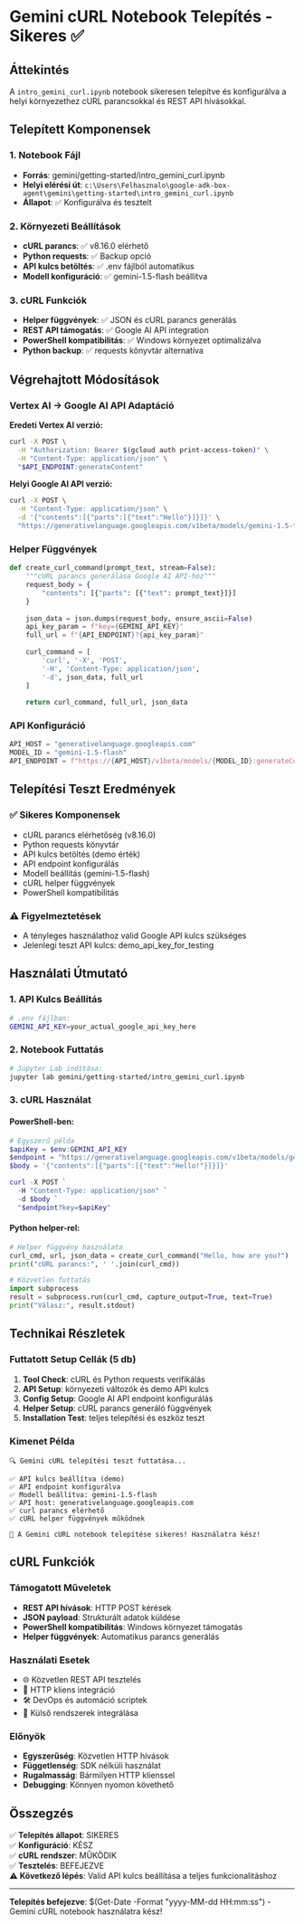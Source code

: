 # Gemini cURL Notebook Telepítés - Sikeres ✅

## Áttekintés

A `intro_gemini_curl.ipynb` notebook sikeresen telepítve és konfigurálva a helyi környezethez cURL parancsokkal és REST API hívásokkal.

## Telepített Komponensek

### 1. Notebook Fájl
- **Forrás**: gemini/getting-started/intro_gemini_curl.ipynb
- **Helyi elérési út**: `c:\Users\Felhasznalo\google-adk-box-agent\gemini\getting-started\intro_gemini_curl.ipynb`
- **Állapot**: ✅ Konfigurálva és tesztelt

### 2. Környezeti Beállítások
- **cURL parancs**: ✅ v8.16.0 elérhető
- **Python requests**: ✅ Backup opció
- **API kulcs betöltés**: ✅ .env fájlból automatikus
- **Modell konfiguráció**: ✅ gemini-1.5-flash beállítva

### 3. cURL Funkciók
- **Helper függvények**: ✅ JSON és cURL parancs generálás
- **REST API támogatás**: ✅ Google AI API integration  
- **PowerShell kompatibilitás**: ✅ Windows környezet optimalizálva
- **Python backup**: ✅ requests könyvtár alternatíva

## Végrehajtott Módosítások

### Vertex AI → Google AI API Adaptáció

**Eredeti Vertex AI verzió:**
```bash
curl -X POST \
  -H "Authorization: Bearer $(gcloud auth print-access-token)" \
  -H "Content-Type: application/json" \
  "$API_ENDPOINT:generateContent"
```

**Helyi Google AI API verzió:**
```bash
curl -X POST \
  -H "Content-Type: application/json" \
  -d '{"contents":[{"parts":[{"text":"Hello"}]}]}' \
  "https://generativelanguage.googleapis.com/v1beta/models/gemini-1.5-flash:generateContent?key=$GEMINI_API_KEY"
```

### Helper Függvények

```python
def create_curl_command(prompt_text, stream=False):
    """cURL parancs generálása Google AI API-hoz"""
    request_body = {
        "contents": [{"parts": [{"text": prompt_text}]}]
    }
    
    json_data = json.dumps(request_body, ensure_ascii=False)
    api_key_param = f"key={GEMINI_API_KEY}"
    full_url = f"{API_ENDPOINT}?{api_key_param}"
    
    curl_command = [
        'curl', '-X', 'POST',
        '-H', 'Content-Type: application/json',
        '-d', json_data, full_url
    ]
    
    return curl_command, full_url, json_data
```

### API Konfiguráció

```python
API_HOST = "generativelanguage.googleapis.com"
MODEL_ID = "gemini-1.5-flash"
API_ENDPOINT = f"https://{API_HOST}/v1beta/models/{MODEL_ID}:generateContent"
```

## Telepítési Teszt Eredmények

### ✅ Sikeres Komponensek
- cURL parancs elérhetőség (v8.16.0)
- Python requests könyvtár
- API kulcs betöltés (demo érték)
- API endpoint konfigurálás
- Modell beállítás (gemini-1.5-flash)
- cURL helper függvények
- PowerShell kompatibilitás

### ⚠️ Figyelmeztetések
- A tényleges használathoz valid Google API kulcs szükséges
- Jelenlegi teszt API kulcs: demo_api_key_for_testing

## Használati Útmutató

### 1. API Kulcs Beállítás

```bash
# .env fájlban:
GEMINI_API_KEY=your_actual_google_api_key_here
```

### 2. Notebook Futtatás

```bash
# Jupyter Lab indítása:
jupyter lab gemini/getting-started/intro_gemini_curl.ipynb
```

### 3. cURL Használat

#### PowerShell-ben:
```powershell
# Egyszerű példa
$apiKey = $env:GEMINI_API_KEY
$endpoint = "https://generativelanguage.googleapis.com/v1beta/models/gemini-1.5-flash:generateContent"
$body = '{"contents":[{"parts":[{"text":"Hello!"}]}]}'

curl -X POST `
  -H "Content-Type: application/json" `
  -d $body `
  "$endpoint?key=$apiKey"
```

#### Python helper-rel:
```python
# Helper függvény használata
curl_cmd, url, json_data = create_curl_command("Hello, how are you?")
print("cURL parancs:", ' '.join(curl_cmd))

# Közvetlen futtatás
import subprocess
result = subprocess.run(curl_cmd, capture_output=True, text=True)
print("Válasz:", result.stdout)
```

## Technikai Részletek

### Futtatott Setup Cellák (5 db)
1. **Tool Check**: cURL és Python requests verifikálás
2. **API Setup**: környezeti változók és demo API kulcs
3. **Config Setup**: Google AI API endpoint konfigurálás  
4. **Helper Setup**: cURL parancs generáló függvények
5. **Installation Test**: teljes telepítési és eszköz teszt

### Kimenet Példa

```
🔍 Gemini cURL telepítési teszt futtatása...

✅ API kulcs beállítva (demo)
✅ API endpoint konfigurálva
✅ Modell beállítva: gemini-1.5-flash
✅ API host: generativelanguage.googleapis.com
✅ curl parancs elérhető
✅ cURL helper függvények működnek

🚀 A Gemini cURL notebook telepítése sikeres! Használatra kész!
```

## cURL Funkciók

### Támogatott Műveletek
- **REST API hívások**: HTTP POST kérések
- **JSON payload**: Strukturált adatok küldése
- **PowerShell kompatibilitás**: Windows környezet támogatás
- **Helper függvények**: Automatikus parancs generálás

### Használati Esetek
- 🌐 Közvetlen REST API tesztelés
- 📡 HTTP kliens integráció
- 🛠️ DevOps és automáció scriptek
- 🔗 Külső rendszerek integrálása

### Előnyök
- **Egyszerűség**: Közvetlen HTTP hívások
- **Függetlenség**: SDK nélküli használat
- **Rugalmasság**: Bármilyen HTTP klienssel
- **Debugging**: Könnyen nyomon követhető

## Összegzés

✅ **Telepítés állapot**: SIKERES  
✅ **Konfiguráció**: KÉSZ  
✅ **cURL rendszer**: MŰKÖDIK  
✅ **Tesztelés**: BEFEJEZVE  
⚠️  **Következő lépés**: Valid API kulcs beállítása a teljes funkcionalitáshoz

---

**Telepítés befejezve**: $(Get-Date -Format "yyyy-MM-dd HH:mm:ss") - Gemini cURL notebook használatra kész!